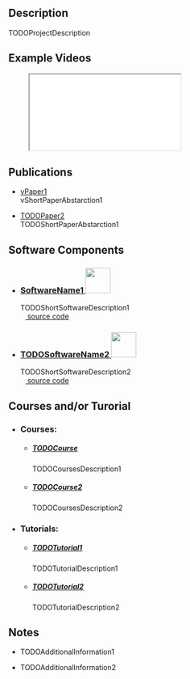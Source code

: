 Description
---

TODOProjectDescription

Example Videos
---

<figure class="video_container">
  <iframe src="TODOExampleVideo" frameborder="1" allowfullscreen="true"> </iframe>
</figure>


Publications
---

- [vPaper1](TODOPaperLink1)\
  vShortPaperAbstarction1

- [TODOPaper2](TODOPaperLink2)\
  TODOShortPaperAbstarction1


Software Components
---

- ### [SoftwareName1 <img src="TODOSoftwareImage1" height=50>](TODOSoftwareMainPageLink1)
  TODOShortSoftwareDescription1\
  [<img src="https://iris.informatik.uni-bremen.de/images/github.svg" height=10> source code](TODOGithubLink1)

- ### [TODOSoftwareName2 <img src="vSoftwareImage2" height=50>](vSoftwareMainPageLink2)
  TODOShortSoftwareDescription2\
  [<img src="https://iris.informatik.uni-bremen.de/images/github.svg" height=10> source code](TODOGithubLink2)


Courses and/or Turorial
---

- ### Courses:

  + ##### [TODOCourse](vCoursesLink1)
    TODOCoursesDescription1

  + ##### [TODOCourse2](TODOCoursesLink2)
    TODOCoursesDescription2

- ### Tutorials:

  + ##### [TODOTutorial1](TODOTuorialLink1)
    TODOTutorialDescription1

  + ##### [TODOTutorial2](TODOTuorialLink2)
    TODOTutorialDescription2


Notes
---

- TODOAdditionalInformation1

- TODOAdditionalInformation2



